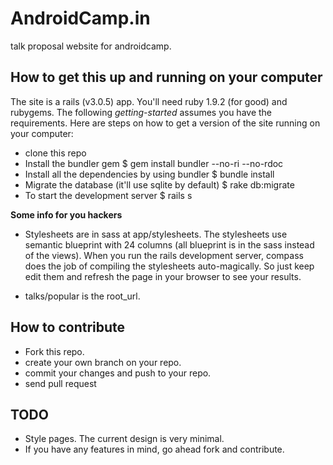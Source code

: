 AndroidCamp.in
==============

talk proposal website for androidcamp.

How to get this up and running on your computer
------------------------------------------------

The site is a rails (v3.0.5) app. You'll need ruby 1.9.2 (for good) and rubygems. The following *getting-started* assumes you have the requirements. Here are steps on how to get a version of the site running on your computer:

* clone this repo
* Install the bundler gem
     $ gem install bundler --no-ri --no-rdoc
* Install all the dependencies by using bundler
     $ bundle install
* Migrate the database (it'll use sqlite by default)
     $ rake db:migrate
* To start the development server
     $ rails s

__Some info for you hackers__

* Stylesheets are in sass at app/stylesheets. The stylesheets use semantic blueprint with 24 columns (all blueprint is in the sass instead of the views). When you run the rails development server, compass does the job of compiling the stylesheets auto-magically. So just keep edit them and refresh the page in your browser to see your results.

* talks/popular is the root_url.

How to contribute
-----------------

* Fork this repo.
* create your own branch on your repo.
* commit your changes and push to your repo.
* send pull request

TODO
-----

* Style pages. The current design is very minimal.
* If you have any features in mind, go ahead fork and contribute.

